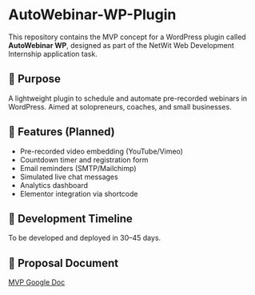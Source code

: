 # AutoWebinar-WP-Plugin

This repository contains the MVP concept for a WordPress plugin called **AutoWebinar WP**, designed as part of the NetWit Web Development Internship application task.

## 🔹 Purpose
A lightweight plugin to schedule and automate pre-recorded webinars in WordPress. Aimed at solopreneurs, coaches, and small businesses.

## 🔧 Features (Planned)
- Pre-recorded video embedding (YouTube/Vimeo)
- Countdown timer and registration form
- Email reminders (SMTP/Mailchimp)
- Simulated live chat messages
- Analytics dashboard
- Elementor integration via shortcode

## 📅 Development Timeline
To be developed and deployed in 30–45 days.

## 🔗 Proposal Document
[MVP Google Doc](https://docs.google.com/document/d/1qyLoqMJ08D7-bpqcIVUu88hXoeE9HqE7Rj_LBBjAMxA/edit?usp=drivesdk)
